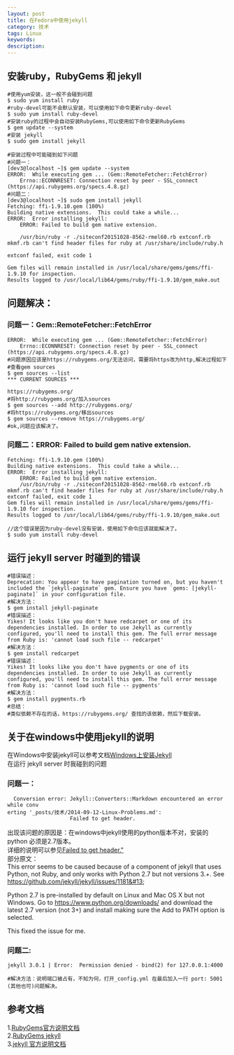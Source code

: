 ```yaml
---
layout: post
title: 在Fedora中使用jekyll
category: 技术
tags: Linux
keywords: 
description: 
---
```

## 安装ruby，RubyGems 和 jekyll
```
#使用yum安装，这一般不会碰到问题
$ sudo yum install ruby
#ruby-devel可能不会默认安装，可以使用如下命令更新ruby-devel
$ sudo yum install ruby-devel
#安装ruby的过程中会自动安装RubyGems,可以使用如下命令更新RubyGems
$ gem update --system  
#安装 jekyll
$ sudo gem install jekyll

#安装过程中可能碰到如下问题
#问题一：
[dev3@localhost ~]$ gem update --system
ERROR:  While executing gem ... (Gem::RemoteFetcher::FetchError)
    Errno::ECONNRESET: Connection reset by peer - SSL_connect (https://api.rubygems.org/specs.4.8.gz)
#问题二：
[dev3@localhost ~]$ sudo gem install jekyll
Fetching: ffi-1.9.10.gem (100%)
Building native extensions.  This could take a while...
ERROR:  Error installing jekyll:
	ERROR: Failed to build gem native extension.

    /usr/bin/ruby -r ./siteconf20151028-8562-rmel60.rb extconf.rb
mkmf.rb can't find header files for ruby at /usr/share/include/ruby.h

extconf failed, exit code 1

Gem files will remain installed in /usr/local/share/gems/gems/ffi-1.9.10 for inspection.
Results logged to /usr/local/lib64/gems/ruby/ffi-1.9.10/gem_make.out
```

## 问题解决：

### 问题一：Gem::RemoteFetcher::FetchError
```
ERROR:  While executing gem ... (Gem::RemoteFetcher::FetchError)
    Errno::ECONNRESET: Connection reset by peer - SSL_connect (https://api.rubygems.org/specs.4.8.gz)
#问题原因应该是https://rubygems.org/无法访问，需要将https改为http,解决过程如下
#查看gem sources
$ gem sources --list 
*** CURRENT SOURCES ***

https://rubygems.org/
#将http://rubygems.org/加入sources
$ gem sources --add http://rubygems.org/
#将https://rubygems.org/移出sources
$ gem sources --remove https://rubygems.org/
#ok,问题应该解决了。
```

### 问题二：ERROR: Failed to build gem native extension.
```
Fetching: ffi-1.9.10.gem (100%)
Building native extensions.  This could take a while...
ERROR:  Error installing jekyll:
	ERROR: Failed to build gem native extension.
    /usr/bin/ruby -r ./siteconf20151028-8562-rmel60.rb extconf.rb
mkmf.rb can't find header files for ruby at /usr/share/include/ruby.h
extconf failed, exit code 1
Gem files will remain installed in /usr/local/share/gems/gems/ffi-1.9.10 for inspection.
Results logged to /usr/local/lib64/gems/ruby/ffi-1.9.10/gem_make.out

//这个错误是因为ruby-devel没有安装，使用如下命令应该就能解决了。
$ sudo yum install ruby-devel
```

## 运行 jekyll server 时碰到的错误
```
#错误描述：
Deprecation: You appear to have pagination turned on, but you haven't included the `jekyll-paginate` gem. Ensure you have `gems: [jekyll-paginate]` in your configuration file.
#解决方法：
$ gem install jekyll-paginate
#错误描述：
Yikes! It looks like you don't have redcarpet or one of its dependencies installed. In order to use Jekyll as currently configured, you'll need to install this gem. The full error message from Ruby is: 'cannot load such file -- redcarpet'
#解决方法：
$ gem install redcarpet
#错误描述：
Yikes! It looks like you don't have pygments or one of its dependencies installed. In order to use Jekyll as currently configured, you'll need to install this gem. The full error message from Ruby is: 'cannot load such file -- pygments'
#解决方法：
$ gem install pygments.rb
#总结：
#类似依赖不存在的话，https://rubygems.org/ 查找的该依赖，然后下载安装。

```

## 关于在windows中使用jekyll的说明
在Windows中安装jekyll可以参考文档<a href="http://blog.csdn.net/itmyhome1990/article/details/41982625" target="_blank">Windows上安装Jekyll</a><br> 
在运行 jekyll server 时我碰到的问题

### 问题一：

```
  Conversion error: Jekyll::Converters::Markdown encountered an error while conv
erting '_posts/技术/2014-09-12-Linux-Problems.md':
                    Failed to get header.
```

出现该问题的原因是：在windows中jekyll使用的python版本不对，安装的 python 必须是2.7版本。<br>
详细的说明可以参见<a href="https://teamtreehouse.com/community/error-running-jekyll-serve-liquid-exception-failed-to-get-header" target="_blank">Failed to get header."</a><br> 
部分原文：<br>
This error seems to be caused because of a component of jekyll that uses Python, not Ruby, and only works with Python 2.7 but not versions 3.+. See https://github.com/jekyll/jekyll/issues/1181&#13;

Python 2.7 is pre-installed by default on Linux and Mac OS X but not Windows. Go to https://www.python.org/downloads/ and download the latest 2.7 version (not 3+) and install making sure the Add to PATH option is selected.

This fixed the issue for me.

### 问题二:

```
jekyll 3.0.1 | Error:  Permission denied - bind(2) for 127.0.0.1:4000

#解决方法：说明端口被占有，不知为何，打开_config.yml 在最后加入一行 port: 5001 (其他也可)问题解决。
```

## 参考文档
1.<a href="https://rubygems.org/pages/download" target="_blank">RubyGems官方说明文档</a><br> 
2.<a href="https://rubygems.org/gems/jekyll/versions/2.5.3" target="_blank">RubyGems jekyll</a><br>
3.<a href="http://jekyll.bootcss.com/" target="_blank">jekyll 官方说明文档</a><br>



